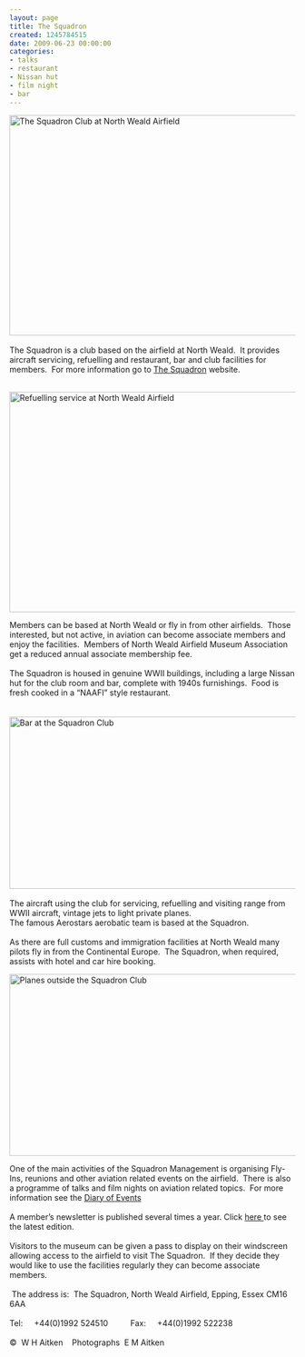 ```yaml
---
layout: page
title: The Squadron
created: 1245784515
date: 2009-06-23 00:00:00
categories:
- talks
- restaurant
- Nissan hut
- film night
- bar
---
```

<p style="text-align: left;"><img height="388" width="680" alt="The Squadron Club at North Weald Airfield" src="{{ site.JB.BASE_PATH }}/images/Squadron/Squadron2c.jpg" /><br /><br />The Squadron is a club based on the airfield at North Weald.&nbsp; It provides aircraft servicing, refuelling and restaurant, bar and club facilities for members.&nbsp; For more information go to <a href="http://www.nwflying.co.uk">The Squadron</a> website.
</p><p style="text-align: left;">&nbsp;<img height="388" width="680" alt="Refuelling service at North Weald Airfield" src="{{ site.JB.BASE_PATH }}/images/Squadron/Fuel3c.jpg" /></p><p style="text-align: left;">Members can be based at North Weald or fly in from other airfields.&nbsp; Those interested, but not active, in aviation can become associate members and enjoy the facilities.&nbsp; Members of North Weald Airfield Museum Association get a reduced annual associate membership fee.<br /><br />The Squadron is housed in genuine WWII buildings, including a large Nissan hut for the club room and bar, complete with 1940s furnishings.&nbsp; Food is fresh cooked in a &ldquo;NAAFI&rdquo; style restaurant.<br /><br />&nbsp;<img height="303" width="680" alt="Bar at the Squadron Club" src="{{ site.JB.BASE_PATH }}/images/Squadron/Club4b.jpg" /><br /><br />The aircraft using the club for servicing, refuelling and visiting range from WWII aircraft, vintage jets to light private planes.&nbsp; <br>The famous Aerostars aerobatic team is based at the Squadron.<br /><br />As there are full customs and immigration facilities at North Weald many pilots fly in from the Continental Europe.&nbsp; The Squadron, when required, assists with hotel and car hire booking.</p><p style="text-align: left;"><img height="320" width="680" alt="Planes outside the Squadron Club" src="{{ site.JB.BASE_PATH }}/images/Squadron/planes2b.jpg" /></p><p style="text-align: left;">One of the main activities of the Squadron Management is organising Fly-Ins, reunions and other aviation related events on the airfield.&nbsp; There is also a programme of talks and film nights on aviation related topics.&nbsp; For more information see the <a href="/date-browser">Diary of Events</a> <br /><br />A member&rsquo;s newsletter is published several times a year.  Click <a href="http://www.nwflying.co.uk/Documents/Newsletter%20Sep%2009.pdf"> here </a> to see the latest edition.<br /><br />Visitors to the museum can be given a pass to display on their windscreen allowing access to the airfield to visit The Squadron.&nbsp; If they decide they would like to use the facilities regularly they can become associate members.<br /><br />&nbsp;The address is:&nbsp; The Squadron, North Weald Airfield, Epping, Essex CM16 6AA<br /><br />Tel:&nbsp;&nbsp;&nbsp;&nbsp; +44(0)1992 524510&nbsp;&nbsp;&nbsp;&nbsp;&nbsp;&nbsp;&nbsp;&nbsp;&nbsp; Fax:&nbsp;&nbsp;&nbsp;&nbsp; +44(0)1992 522238<br /><br />&copy;&nbsp; W H Aitken&nbsp;&nbsp;&nbsp; Photographs&nbsp; E M Aitken</p>
